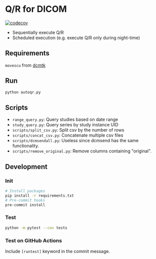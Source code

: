 # Q/R for DICOM
[![codecov](https://codecov.io/gh/yk-szk/autoqr/branch/master/graph/badge.svg)](https://codecov.io/gh/yk-szk/autoqr)

- Sequentially execute Q/R
- Scheduled execution (e.g. execute Q/R only during night-time)

## Requirements
`movescu` from [dcmtk](https://dicom.offis.de/dcmtk.php.en)

## Run
```sh
python autoqr.py
```

## Scripts
- `range_query.py`: Query studies based on date range
- `study_query.py`: Query series by study instance UID
- `scripts/split_csv.py`: Split csv by the number of rows
- `scripts/concat_csv.py`: Concatenate multiple csv files
- `scripts/dcmsendall.py`: Useless since dcmsend has the same functionality.
- `scripts/remove_original.py`: Remove columns containing "original".

## Development

### Init
``` sh
# Install packages
pip install -r requirements.txt
# Pre-commit hooks
pre-commit install
```
### Test
``` sh
python -m pytest --cov tests
```

### Test on GitHub Actions
Include `[runtest]` keyword in the commit message.
